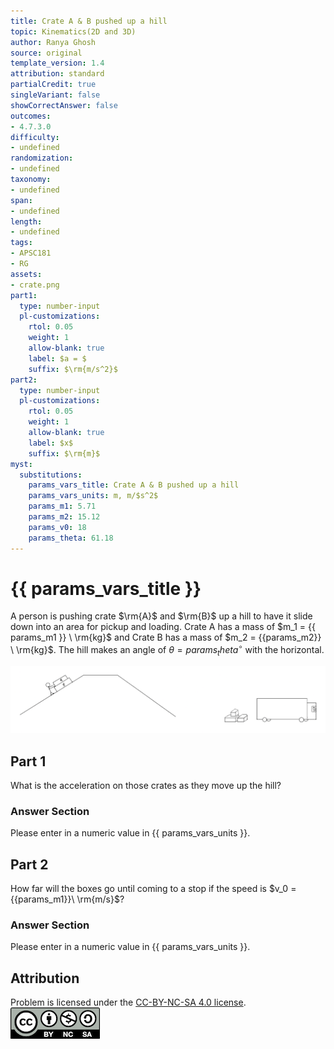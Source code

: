 ```yaml
---
title: Crate A & B pushed up a hill
topic: Kinematics(2D and 3D)
author: Ranya Ghosh
source: original
template_version: 1.4
attribution: standard
partialCredit: true
singleVariant: false
showCorrectAnswer: false
outcomes:
- 4.7.3.0
difficulty:
- undefined
randomization:
- undefined
taxonomy:
- undefined
span:
- undefined
length:
- undefined
tags:
- APSC181
- RG
assets:
- crate.png
part1:
  type: number-input
  pl-customizations:
    rtol: 0.05
    weight: 1
    allow-blank: true
    label: $a = $
    suffix: $\rm{m/s^2}$
part2:
  type: number-input
  pl-customizations:
    rtol: 0.05
    weight: 1
    allow-blank: true
    label: $x$
    suffix: $\rm{m}$
myst:
  substitutions:
    params_vars_title: Crate A & B pushed up a hill
    params_vars_units: m, m/$s^2$
    params_m1: 5.71
    params_m2: 15.12
    params_v0: 18
    params_theta: 61.18
---
```

# {{ params_vars_title }}
A person is pushing crate $\rm{A}$ and $\rm{B}$ up a hill to have it slide down into an area for pickup and loading.
Crate A has a mass of $m_1 = {{ params_m1 }} \ \rm{kg}$ and Crate B has a mass of $m_2 = {{params_m2}} \ \rm{kg}$.
The hill makes an angle of $\theta =  {{ params_theta }}^{\circ}$ with the horizontal.

<img src="crate.png" width=800>

## Part 1

What is the acceleration on those crates as they move up the hill?

### Answer Section

Please enter in a numeric value in {{ params_vars_units }}.

## Part 2

How far will the boxes go until coming to a stop if the speed is $v_0 = {{params_m1}}\ \rm{m/s}$?

### Answer Section

Please enter in a numeric value in {{ params_vars_units }}.

## Attribution

Problem is licensed under the [CC-BY-NC-SA 4.0 license](https://creativecommons.org/licenses/by-nc-sa/4.0/).<br> ![The Creative Commons 4.0 license requiring attribution-BY, non-commercial-NC, and share-alike-SA license.](https://raw.githubusercontent.com/firasm/bits/master/by-nc-sa.png)